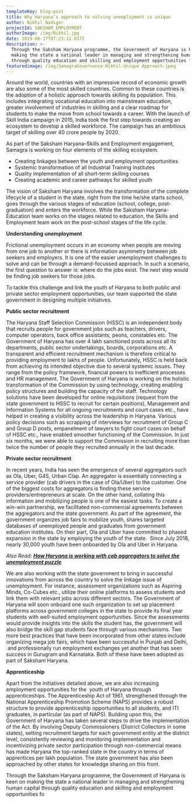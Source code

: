 ```yaml
---
templateKey: blog-post
title: Why Haryana’s approach to solving unemployment is unique
author: Nikhil Nadiger
projectId: SAKSHAM_EMPLOYMENT
authorImage: /img/Nikhil.jpg
date: 2019-06-17T07:23:11.037Z
description: >-
  Through the Saksham Haryana programme, the Government of Haryana is keen on
  making the state a national leader in managing and strengthening human capital
  through quality education and skilling and employment opportunities for all.
featuredimage: /img/SamagraGovernance-Nikhil-Unique Approach.jpeg
---
```

<p class='has-drop-cap'>Around the world, countries with an impressive record of economic growth are also some of the most skilled countries. Common to these countries is the adoption of a holistic approach towards skilling its population. This includes integrating vocational education into mainstream education, greater involvement of industries in skilling and a clear roadmap for students to make the move from school towards a career. With the launch of Skill India campaign in 2015, India took the first step towards creating an ecosystem to develop a skilled workforce. The campaign has an ambitious target of skilling over 40 crore people by 2020.</p><p>As part of the Saksham Haryana&ndash;Skills and Employment engagement, Samagra is working on four elements of the skilling ecosystem.</p><ul><li>Creating linkages between the youth and employment opportunities</li><li>Systemic transformation of all Industrial Training Institutes</li><li>Quality implementation of all short-term skilling courses</li><li>Creating academic and career pathways for skilled youth</li></ul><p>The vision of Saksham Haryana involves the transformation of the complete lifecycle of a student in the state, right from the time he/she starts school, goes through the various stages of education (school, college, post-graduation) and enters the workforce. While the Saksham Haryana-Education team works on the stages related to education, the Skills and Employment team work on the post-school stages of the life cycle.</p><p><strong>Understanding unemployment</strong></p><p>Frictional unemployment occurs in an economy when people are moving from one job to another or there is information asymmetry between job seekers and employers. It is one of the easier unemployment challenges to solve and can be through a demand-focussed approach. In such a scenario, the first question to answer is: where do the jobs exist. The next step would be finding job seekers for those jobs.</p><p>To tackle this challenge and link the youth of Haryana to both public and private sector employment opportunities, our team supported the state government in designing multiple initiatives.</p><p><strong>Public sector recruitment</strong></p><p>The Haryana Staff Selection Commission (HSSC) is an independent body that recruits people for government jobs such as teachers, drivers, computer operators, back office assistants, peons, constables etc. The Government of Haryana has over 4 lakh sanctioned posts across all its departments, public sector undertakings, boards, corporations etc. A transparent and efficient recruitment mechanism is therefore critical to providing employment to lakhs of people. Unfortunately, HSSC is held back from achieving its intended objective due to several systemic issues. They range from the policy framework, financial powers to inefficient processes and HR management. The Government of Haryana is working on the holistic transformation of the Commission by using technology, creating enabling policy structures and building the capacity of the staff. Technology solutions have been developed for online requisitions (request from the state government to HSSC to recruit for certain positions), Management and Information Systems for all ongoing recruitments and court cases etc., have helped in creating a visibility across the leadership in Haryana. Various policy decisions such as scrapping of interviews for recruitment of Group C and Group D posts, empanelment of lawyers to fight court cases on behalf of HSSC etc., have enabled smoother functioning of the Commission. In just six months, we were able to support the Commission in recruiting more than twice the number of people they recruited annually in the last decade.</p><p><strong>Private sector recruitment</strong></p><p>In recent years, India has seen the emergence of several aggregators such as Ola, Uber, G4S, Urban Clap. An aggregator is essentially connecting a service provider (cab drivers in the case of Ola/Uber) to the customer. One of the biggest costs for aggregators is finding these service providers/entrepreneurs at scale. On the other hand, collating this information and mobilizing people is one of the easiest tasks. To create a win-win partnership, we facilitated non-commercial agreements between the aggregators and the state government. As part of the agreement, the government organizes job fairs to mobilize youth, shares targeted databases of unemployed people and graduates from government education institutes. On their part, Ola and Uber have committed to phased expansion in the state by employing the youth of the state. &nbsp;Since July 2018, nearly 30,000 youth have been onboarded by Ola and Uber in Haryana.</p><p class='has-medium-font-size'><em>Also Read:&nbsp;</em><strong><em><a href='https://medium.com/@mugulur/how-haryana-is-working-with-cab-aggregators-to-solve-the-unemployment-puzzle-eab21e84da1c' target='_blank' rel='noreferrer noopener' aria-label='How Haryana is working with cab aggregators to solve the unemployment puzzle (opens in a new tab)'>How Haryana is working with cab aggregators to solve the unemployment puzzle</a></em></strong></p><p>We are also working with the state government to bring in successful innovations from across the country to solve the linkage issue of unemployment. For instance, assessment organizations such as Aspiring Minds, Co-Cubes etc., utilize their online platforms to assess students and link them with relevant jobs across different sectors. The Government of Haryana will soon onboard one such organization to set up placement platforms across government colleges in the state to provide its final year students with well-suited employment opportunities. Since the assessments would provide insights into the skills the student has, the government will also bridge the skill gap students face through various mechanisms. Two more best practices that have been incorporated from other states include organizing mega job fairs, which have been successful in Punjab and Delhi, &nbsp;and professionally run employment exchanges yet another that has seen success in Gurugram and Karnataka. Both of these have been adopted as part of Saksham Haryana.</p><p><strong>Apprenticeship</strong></p><p>Apart from the initiatives detailed above, we are also increasing employment opportunities for the &nbsp;youth of Haryana through apprenticeships. The Apprenticeship Act of 1961, strengthened through the National Apprenticeship Promotion Scheme (NAPS) provides a robust structure to provide apprenticeship opportunities to all students, and ITI graduates, in particular (as part of NAPS). Building upon this, the Government of Haryana has taken several steps to drive the implementation of the Act. By involving Deputy Commissioners (District Collectors in some states), setting recruitment targets for each government entity at the district level, consistently reviewing and monitoring implementation and incentivizing private sector participation through non-commercial means has made Haryana the top-ranked state in the country in terms of apprentices per lakh population. The state government has also been approached by other states for knowledge sharing on this front.</p><p>Through the Saksham Haryana programme, the Government of Haryana is keen on making the state a national leader in managing and strengthening human capital through quality education and skilling and employment opportunities fo</p>

